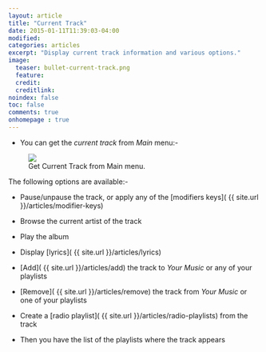 ```yaml
---
layout: article
title: "Current Track"
date: 2015-01-11T11:39:03-04:00
modified:
categories: articles
excerpt: "Display current track information and various options."
image:
  teaser: bullet-current-track.png
  feature:
  credit: 
  creditlink:
noindex: false
toc: false
comments: true
onhomepage : true
---
```


* You can get the _current track_ from *Main* menu:-

<figure>
	<img src="{{ site.url }}/images/current-track1.jpg">
	<figcaption>Get Current Track from Main menu.</figcaption>
</figure>

The following options are available:-

* Pause/unpause the track, or apply any of the [modifiers keys]( {{ site.url }}/articles/modifier-keys)

* Browse the current artist of the track

* Play the album

* Display [lyrics]( {{ site.url }}/articles/lyrics)

* [Add]( {{ site.url }}/articles/add) the track to _Your Music_ or any of your playlists

* [Remove]( {{ site.url }}/articles/remove) the track from _Your Music_ or one of your playlists

* Create a [radio playlist]( {{ site.url }}/articles/radio-playlists) from the track

* Then you have the list of the playlists where the track appears
